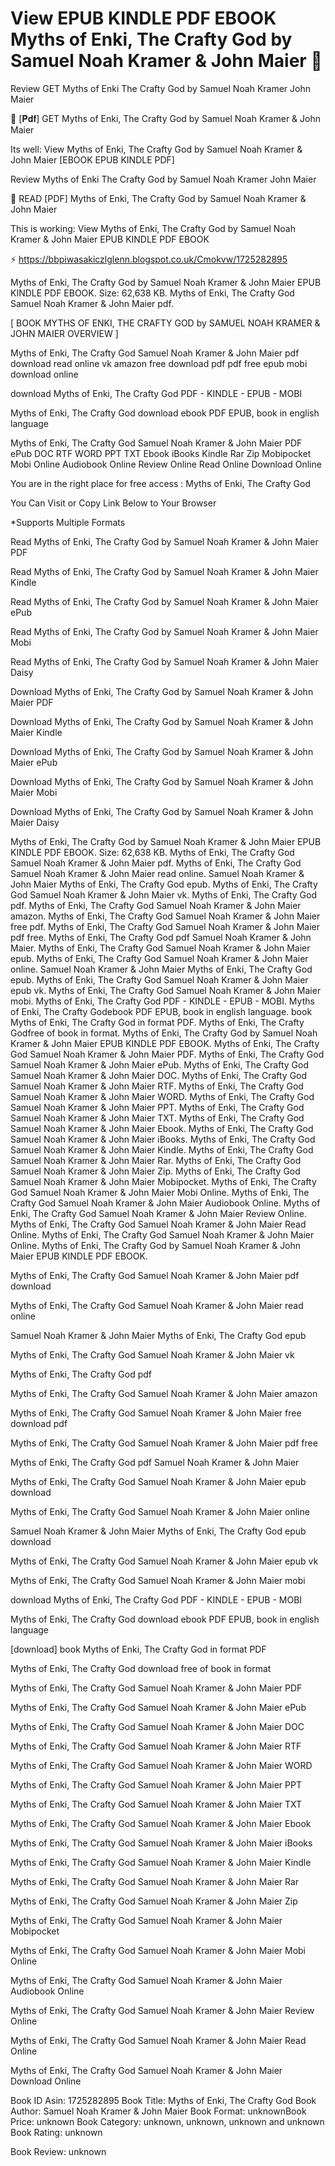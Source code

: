 # View EPUB KINDLE PDF EBOOK Myths of Enki, The Crafty God by  Samuel Noah Kramer &  John Maier 📑
Review GET Myths of Enki The Crafty God by Samuel Noah Kramer John Maier

📨 [𝐏𝐝𝐟] GET Myths of Enki, The Crafty God by Samuel Noah Kramer & John Maier

Its well: View Myths of Enki, The Crafty God by Samuel Noah Kramer & John Maier [EBOOK EPUB KINDLE PDF]


Review Myths of Enki The Crafty God by Samuel Noah Kramer John Maier

📑 READ [PDF] Myths of Enki, The Crafty God by Samuel Noah Kramer & John Maier

This is working: View Myths of Enki, The Crafty God by Samuel Noah Kramer & John Maier EPUB KINDLE PDF EBOOK



⚡ https://bbpiwasakiczlglenn.blogspot.co.uk/Cmokvw/1725282895



Myths of Enki, The Crafty God by Samuel Noah Kramer & John Maier EPUB KINDLE PDF EBOOK. Size: 62,638 KB. Myths of Enki, The Crafty God Samuel Noah Kramer & John Maier pdf.

[ BOOK MYTHS OF ENKI, THE CRAFTY GOD by SAMUEL NOAH KRAMER & JOHN MAIER OVERVIEW ]

Myths of Enki, The Crafty God Samuel Noah Kramer & John Maier pdf download read online vk amazon free download pdf pdf free epub mobi download online

download Myths of Enki, The Crafty God PDF - KINDLE - EPUB - MOBI

Myths of Enki, The Crafty God download ebook PDF EPUB, book in english language

Myths of Enki, The Crafty God Samuel Noah Kramer & John Maier PDF ePub DOC RTF WORD PPT TXT Ebook iBooks Kindle Rar Zip Mobipocket Mobi Online Audiobook Online Review Online Read Online Download Online

You are in the right place for free access : Myths of Enki, The Crafty God

You Can Visit or Copy Link Below to Your Browser

*Supports Multiple Formats

Read Myths of Enki, The Crafty God by Samuel Noah Kramer & John Maier PDF

Read Myths of Enki, The Crafty God by Samuel Noah Kramer & John Maier Kindle

Read Myths of Enki, The Crafty God by Samuel Noah Kramer & John Maier ePub

Read Myths of Enki, The Crafty God by Samuel Noah Kramer & John Maier Mobi

Read Myths of Enki, The Crafty God by Samuel Noah Kramer & John Maier Daisy

Download Myths of Enki, The Crafty God by Samuel Noah Kramer & John Maier PDF

Download Myths of Enki, The Crafty God by Samuel Noah Kramer & John Maier Kindle

Download Myths of Enki, The Crafty God by Samuel Noah Kramer & John Maier ePub

Download Myths of Enki, The Crafty God by Samuel Noah Kramer & John Maier Mobi

Download Myths of Enki, The Crafty God by Samuel Noah Kramer & John Maier Daisy

Myths of Enki, The Crafty God by Samuel Noah Kramer & John Maier EPUB KINDLE PDF EBOOK. Size: 62,638 KB. Myths of Enki, The Crafty God Samuel Noah Kramer & John Maier pdf. Myths of Enki, The Crafty God Samuel Noah Kramer & John Maier read online. Samuel Noah Kramer & John Maier Myths of Enki, The Crafty God epub. Myths of Enki, The Crafty God Samuel Noah Kramer & John Maier vk. Myths of Enki, The Crafty God pdf. Myths of Enki, The Crafty God Samuel Noah Kramer & John Maier amazon. Myths of Enki, The Crafty God Samuel Noah Kramer & John Maier free pdf. Myths of Enki, The Crafty God Samuel Noah Kramer & John Maier pdf free. Myths of Enki, The Crafty God pdf Samuel Noah Kramer & John Maier. Myths of Enki, The Crafty God Samuel Noah Kramer & John Maier epub. Myths of Enki, The Crafty God Samuel Noah Kramer & John Maier online. Samuel Noah Kramer & John Maier Myths of Enki, The Crafty God epub. Myths of Enki, The Crafty God Samuel Noah Kramer & John Maier epub vk. Myths of Enki, The Crafty God Samuel Noah Kramer & John Maier mobi. Myths of Enki, The Crafty God PDF - KINDLE - EPUB - MOBI. Myths of Enki, The Crafty Godebook PDF EPUB, book in english language. book Myths of Enki, The Crafty God in format PDF. Myths of Enki, The Crafty Godfree of book in format. Myths of Enki, The Crafty God by Samuel Noah Kramer & John Maier EPUB KINDLE PDF EBOOK. Myths of Enki, The Crafty God Samuel Noah Kramer & John Maier PDF. Myths of Enki, The Crafty God Samuel Noah Kramer & John Maier ePub. Myths of Enki, The Crafty God Samuel Noah Kramer & John Maier DOC. Myths of Enki, The Crafty God Samuel Noah Kramer & John Maier RTF. Myths of Enki, The Crafty God Samuel Noah Kramer & John Maier WORD. Myths of Enki, The Crafty God Samuel Noah Kramer & John Maier PPT. Myths of Enki, The Crafty God Samuel Noah Kramer & John Maier TXT. Myths of Enki, The Crafty God Samuel Noah Kramer & John Maier Ebook. Myths of Enki, The Crafty God Samuel Noah Kramer & John Maier iBooks. Myths of Enki, The Crafty God Samuel Noah Kramer & John Maier Kindle. Myths of Enki, The Crafty God Samuel Noah Kramer & John Maier Rar. Myths of Enki, The Crafty God Samuel Noah Kramer & John Maier Zip. Myths of Enki, The Crafty God Samuel Noah Kramer & John Maier Mobipocket. Myths of Enki, The Crafty God Samuel Noah Kramer & John Maier Mobi Online. Myths of Enki, The Crafty God Samuel Noah Kramer & John Maier Audiobook Online. Myths of Enki, The Crafty God Samuel Noah Kramer & John Maier Review Online. Myths of Enki, The Crafty God Samuel Noah Kramer & John Maier Read Online. Myths of Enki, The Crafty God Samuel Noah Kramer & John Maier Online. Myths of Enki, The Crafty God by Samuel Noah Kramer & John Maier EPUB KINDLE PDF EBOOK.

Myths of Enki, The Crafty God Samuel Noah Kramer & John Maier pdf download

Myths of Enki, The Crafty God Samuel Noah Kramer & John Maier read online

Samuel Noah Kramer & John Maier Myths of Enki, The Crafty God epub

Myths of Enki, The Crafty God Samuel Noah Kramer & John Maier vk

Myths of Enki, The Crafty God pdf

Myths of Enki, The Crafty God Samuel Noah Kramer & John Maier amazon

Myths of Enki, The Crafty God Samuel Noah Kramer & John Maier free download pdf

Myths of Enki, The Crafty God Samuel Noah Kramer & John Maier pdf free

Myths of Enki, The Crafty God pdf Samuel Noah Kramer & John Maier

Myths of Enki, The Crafty God Samuel Noah Kramer & John Maier epub download

Myths of Enki, The Crafty God Samuel Noah Kramer & John Maier online

Samuel Noah Kramer & John Maier Myths of Enki, The Crafty God epub download

Myths of Enki, The Crafty God Samuel Noah Kramer & John Maier epub vk

Myths of Enki, The Crafty God Samuel Noah Kramer & John Maier mobi

download Myths of Enki, The Crafty God PDF - KINDLE - EPUB - MOBI

Myths of Enki, The Crafty God download ebook PDF EPUB, book in english language

[download] book Myths of Enki, The Crafty God in format PDF

Myths of Enki, The Crafty God download free of book in format

Myths of Enki, The Crafty God Samuel Noah Kramer & John Maier PDF

Myths of Enki, The Crafty God Samuel Noah Kramer & John Maier ePub

Myths of Enki, The Crafty God Samuel Noah Kramer & John Maier DOC

Myths of Enki, The Crafty God Samuel Noah Kramer & John Maier RTF

Myths of Enki, The Crafty God Samuel Noah Kramer & John Maier WORD

Myths of Enki, The Crafty God Samuel Noah Kramer & John Maier PPT

Myths of Enki, The Crafty God Samuel Noah Kramer & John Maier TXT

Myths of Enki, The Crafty God Samuel Noah Kramer & John Maier Ebook

Myths of Enki, The Crafty God Samuel Noah Kramer & John Maier iBooks

Myths of Enki, The Crafty God Samuel Noah Kramer & John Maier Kindle

Myths of Enki, The Crafty God Samuel Noah Kramer & John Maier Rar

Myths of Enki, The Crafty God Samuel Noah Kramer & John Maier Zip

Myths of Enki, The Crafty God Samuel Noah Kramer & John Maier Mobipocket

Myths of Enki, The Crafty God Samuel Noah Kramer & John Maier Mobi Online

Myths of Enki, The Crafty God Samuel Noah Kramer & John Maier Audiobook Online

Myths of Enki, The Crafty God Samuel Noah Kramer & John Maier Review Online

Myths of Enki, The Crafty God Samuel Noah Kramer & John Maier Read Online

Myths of Enki, The Crafty God Samuel Noah Kramer & John Maier Download Online

Book ID Asin: 1725282895
Book Title: Myths of Enki, The Crafty God
Book Author: Samuel Noah Kramer & John Maier
Book Format: unknownBook Price: unknown
Book Category: unknown, unknown, unknown and unknown
Book Rating: unknown

Book Review: unknown
